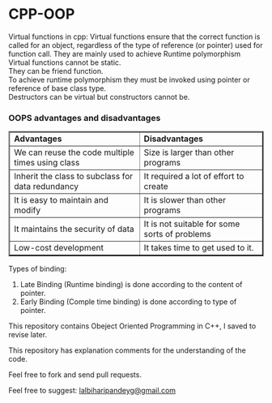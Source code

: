 # CPP-OOP

Virtual functions in cpp:
Virtual functions ensure that the correct function is called for an object, regardless of the type of reference (or pointer) used for function call.
They are mainly used to achieve Runtime polymorphism  
Virtual functions cannot be static.  
They can be friend function.  
To achieve runtime polymorphism they must be invoked using pointer or reference of base class type.  
Destructors can be virtual but constructors cannot be.  

### OOPS advantages and disadvantages
<table border="2"><tbody><tr><td><strong>Advantages</strong></td><td><strong>Disadvantages</strong></td></tr><tr><td>We can reuse the code multiple times using class</td><td>Size is larger than other programs</td></tr><tr><td>Inherit the class to subclass for data redundancy</td><td>It required a lot of effort to create</td></tr><tr><td>It is easy to maintain and modify</td><td>It is slower than other programs</td></tr><tr><td>It maintains the security of data</td><td>It is not suitable for some sorts of problems</td></tr><tr><td>Low-cost development</td><td>It takes time to get used to it.</td></tr></tbody></table>

Types of binding:
1. Late Binding (Runtime binding) is done according to the content of pointer.
2. Early Binding (Comple time binding) is done according to type of pointer.

This repository contains Obeject Oriented Programming in C++, I saved to revise later.  
  
This repository has explanation comments for the understanding of the code.  

Feel free to fork and send pull requests.
  
Feel free to suggest: lalbiharipandeyg@gmail.com  
